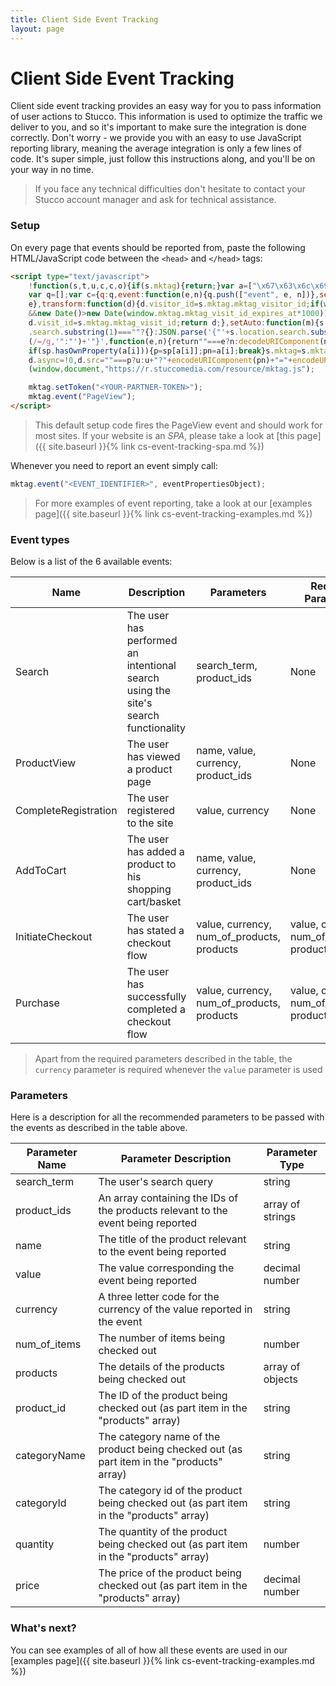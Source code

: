 ```yaml
---
title: Client Side Event Tracking
layout: page
---
```


# Client Side Event Tracking #

Client side event tracking provides an easy way for you to pass information of user actions to Stucco. This information is used to optimize the traffic we deliver to you, and so it's important to make sure the integration is done correctly. Don't worry - we provide you with an easy to use JavaScript reporting library, meaning the average integration is only a few lines of code. It's super simple, just follow this instructions along, and you'll be on your way in no time.

> If you face any technical difficulties don't hesitate to contact your Stucco account manager and ask for technical assistance. 

### Setup ###

On every page that events should be reported from, paste the following HTML/JavaScript code between the `<head>` and `</head>` tags:

```html
<script type="text/javascript">
    !function(s,t,u,c,c,o){if(s.mktag){return;}var a=["\x67\x63\x6c\x69\x64","\x6d\x73\x63\x6c\x6b\x69\x64"];
    var q=[];var c={q:q,event:function(e,n){q.push(["event", e, n])},setToken:function(e){s.mktag.partner_token=
    e},transform:function(d){d.visitor_id=s.mktag.mktag_visitor_id;if(window.mktag.mktag_visit_id_expires_at
    &&new Date()>new Date(window.mktag.mktag_visit_id_expires_at*1000)){window.mktag.mktag_visit_id='';}
    d.visit_id=s.mktag.mktag_visit_id;return d;},setAuto:function(m){s.mktag.auto=m}},sp=s.location
    .search.substring(1)===""?{}:JSON.parse('{"'+s.location.search.substring(1).replace(/&/g,'","').replace
    (/=/g,'":"')+'"}',function(e,n){return""===e?n:decodeURIComponent(n)}),p="",pn="";for(var i=0;i<a.length;i++)
    if(sp.hasOwnProperty(a[i])){p=sp[a[i]];pn=a[i];break}s.mktag=s.mktag||c;var d=t.createElement("script");
    d.async=!0,d.src=""===p?u:u+"?"+encodeURIComponent(pn)+"="+encodeURIComponent(p),t.head.appendChild(d);}
    (window,document,"https://r.stuccomedia.com/resource/mktag.js");

    mktag.setToken("<YOUR-PARTNER-TOKEN>");
    mktag.event("PageView");
</script>
```
> This default setup code fires the PageView event and should work for most sites. If your website is an _SPA_, please take a look at [this page]({{ site.baseurl }}{% link cs-event-tracking-spa.md %})

Whenever you need to report an event simply call:
```javascript
mktag.event("<EVENT_IDENTIFIER>", eventPropertiesObject);
```
> For more examples of event reporting, take a look at our [examples page]({{ site.baseurl }}{% link cs-event-tracking-examples.md %})

### Event types ###

Below is a list of the 6 available events:

| Name                 | Description                                                                        | Parameters                                 | Required Parameters                        |
|----------------------|------------------------------------------------------------------------------------|--------------------------------------------|--------------------------------------------|
| Search               | The user has performed an intentional search using the site's search functionality | search_term, product_ids                   | None                                       |
| ProductView          | The user has viewed a product page                                                 | name, value, currency, product_ids         | None                                       |
| CompleteRegistration | The user registered to the site                                                    | value, currency                            | None                                       |
| AddToCart            | The user has added a product to his shopping cart/basket                           | name, value, currency, product_ids         | None                                       |
| InitiateCheckout     | The user has stated a checkout flow                                                | value, currency, num_of_products, products | value, currency, num_of_products, products |
| Purchase             | The user has successfully completed a checkout flow                                | value, currency, num_of_products, products | value, currency, num_of_products, products |

> Apart from the required parameters described in the table, the `currency` parameter is required whenever the `value` parameter is used

### Parameters ###

Here is a description for all the recommended parameters to be passed with the events as described in the table above.

| Parameter Name | Parameter Description                                                                | Parameter Type   |
|----------------|--------------------------------------------------------------------------------------|------------------|
| search_term    | The user's search query                                                              | string           |
| product_ids    | An array containing the IDs of the products relevant to the event being reported     | array of strings |
| name           | The title of the product relevant to the event being reported                        | string           |
| value          | The value corresponding the event being reported                                     | decimal number   |
| currency       | A three letter code for the currency of the value reported in the event               | string           |
| num_of_items   | The number of items being checked out                                                | number           |
| products       | The details of the products being checked out                                        | array of objects |
| product_id     | The ID of the product being checked out (as part item in the "products" array)       | string           |
| categoryName   | The category name of the product being checked out (as part item in the "products" array) | string           |
| categoryId     | The category id of the product being checked out (as part item in the "products" array) | string           |
| quantity       | The quantity of the product being checked out (as part item in the "products" array) | number           |
| price          | The price of the product being checked out (as part item in the "products" array)    | decimal number   |

### What's next? ###

You can see examples of all of how all these events are used in our [examples page]({{ site.baseurl }}{% link cs-event-tracking-examples.md %})
